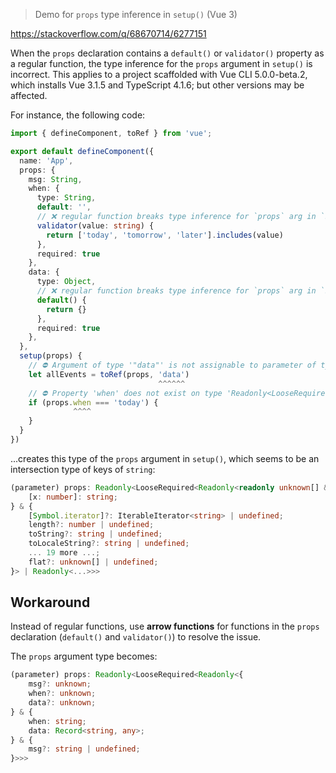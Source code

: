 > Demo for `props` type inference in `setup()` (Vue 3)

https://stackoverflow.com/q/68670714/6277151

When the `props` declaration contains a `default()` or `validator()` property as a regular function, the type inference for the `props` argument in `setup()` is incorrect. This applies to a project scaffolded with Vue CLI 5.0.0-beta.2, which installs Vue 3.1.5 and TypeScript 4.1.6; but other versions may be affected.

For instance, the following code:

```typescript
import { defineComponent, toRef } from 'vue';

export default defineComponent({
  name: 'App',
  props: {
    msg: String,
    when: {
      type: String,
      default: '',
      // ❌ regular function breaks type inference for `props` arg in `setup()`
      validator(value: string) {
        return ['today', 'tomorrow', 'later'].includes(value)
      },
      required: true
    },
    data: {
      type: Object,
      // ❌ regular function breaks type inference for `props` arg in `setup()`
      default() {
        return {}
      },
      required: true
    },
  },
  setup(props) {
    // ⛔️ Argument of type '"data"' is not assignable to parameter of type 'string & ((number | unique symbol | "length" | "toString" | "toLocaleString" | "concat" | "join" | "slice" | "indexOf" | "lastIndexOf" | "every" | "some" | "forEach" | "map" | ... 33 more ... | (<A, D extends number = 1>(this: A, depth?: D | undefined) => FlatArray<...>[])) & string)'.ts(2345)
    let allEvents = toRef(props, 'data')
                                 ^^^^^^
    // ⛔️ Property 'when' does not exist on type 'Readonly<LooseRequired<Readonly<readonly unknown[] & { [x: number]: string; } & { [iterator]?: IterableIterator<string> | undefined; length?: number | undefined; toString?: string | undefined; toLocaleString?: string | undefined; ... 19 more ...; flat?: unknown[] | undefined; }> | Readonly<...>>>'.ts(2339)
    if (props.when === 'today') {
              ^^^^
    }
  }
})
```

...creates this type of the `props` argument in `setup()`, which seems to be an intersection type of keys of `string`:

```typescript
(parameter) props: Readonly<LooseRequired<Readonly<readonly unknown[] & {
    [x: number]: string;
} & {
    [Symbol.iterator]?: IterableIterator<string> | undefined;
    length?: number | undefined;
    toString?: string | undefined;
    toLocaleString?: string | undefined;
    ... 19 more ...;
    flat?: unknown[] | undefined;
}> | Readonly<...>>>
```

## Workaround

Instead of regular functions, use **arrow functions** for functions in the `props` declaration (`default()` and `validator()`) to resolve the issue.

The `props` argument type becomes:

```typescript
(parameter) props: Readonly<LooseRequired<Readonly<{
    msg?: unknown;
    when?: unknown;
    data?: unknown;
} & {
    when: string;
    data: Record<string, any>;
} & {
    msg?: string | undefined;
}>>>
```
